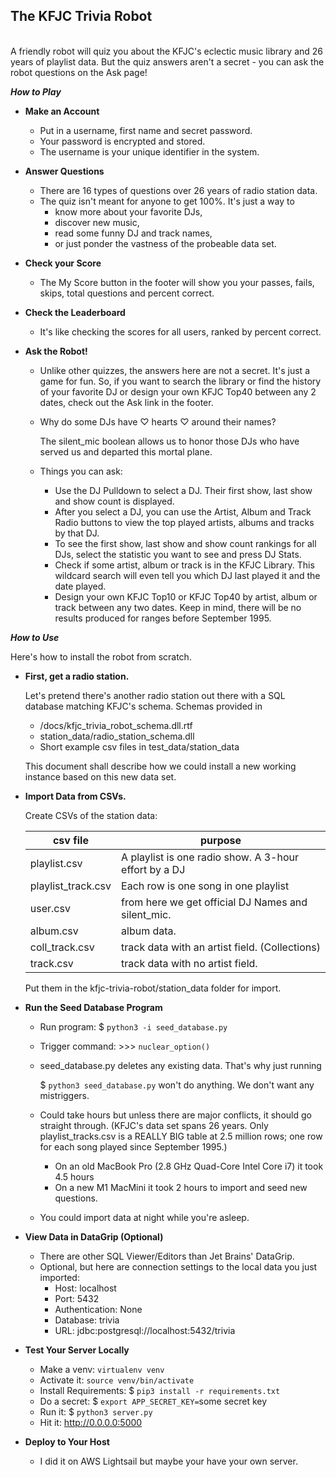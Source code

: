 **The KFJC Trivia Robot**
----
<br>
A friendly robot will quiz you about the KFJC's eclectic music library and 26 years of playlist data. But the quiz answers aren't a secret - you can ask the robot questions on the Ask page!

<br>

***How to Play***

* **Make an Account**

  * Put in a username, first name and secret password.
  * Your password is encrypted and stored. 
  * The username is your unique identifier in the system.

* **Answer Questions**

  * There are 16 types of questions over 26 years of radio station data.
  * The quiz isn't meant for anyone to get 100%. It's just a way to
    * know more about your favorite DJs,
    * discover new music,
    * read some funny DJ and track names,
    * or just ponder the vastness of the probeable data set.


* **Check your Score**
  * The My Score button in the footer will show you your passes, fails, skips, total questions and percent correct.

* **Check the Leaderboard**
  * It's like checking the scores for all users, ranked by percent correct.

* **Ask the Robot!**
  * Unlike other quizzes, the answers here are not a secret. It's just a game for fun. So, if you want to search the library or find the history of your favorite DJ or design your own KFJC Top40 between any 2 dates, check out the Ask link in the footer.
  * Why do some DJs have ♡ hearts ♡ around their names?

    The silent_mic boolean allows us to honor those DJs who have served us and departed this mortal plane.

  * Things you can ask:
    * Use the DJ Pulldown to select a DJ. Their first show, last show and show count is displayed. 
    * After you select a DJ, you can use the Artist, Album and Track Radio buttons to view the top played artists, albums and tracks by that DJ.
    * To see the first show, last show and show count rankings for all DJs, select the statistic you want to see and press DJ Stats.
    * Check if some artist, album or track is in the KFJC Library. This wildcard search will even tell you which DJ last played it and the date played.
    * Design your own KFJC Top10 or KFJC Top40 by artist, album or track between any two dates. Keep in mind, there will be no results produced for ranges before September 1995.


***How to Use***

Here's how to install the robot from scratch.

* **First, get a radio station.**

  Let's pretend there's another radio station out there with a SQL database matching KFJC's schema. Schemas provided in
   * /docs/kfjc_trivia_robot_schema.dll.rtf
   * station_data/radio_station_schema.dll
   * Short example csv files in test_data/station_data
  
  This document shall describe how we could install a new working instance based on this new data set.

* **Import Data from CSVs.**

  Create CSVs of the station data:

  |csv file|purpose|
  |---|---|
  |playlist.csv|A playlist is one radio show. A 3-hour effort by a DJ|
  |playlist_track.csv|Each row is one song in one playlist|
  |user.csv|from here we get official DJ Names and silent_mic.|
  |album.csv|album data.|
  |coll_track.csv|track data with an artist field. (Collections)|
  |track.csv|track data with no artist field.|

  Put them in the kfjc-trivia-robot/station_data folder for import.


* **Run the Seed Database Program**

  * Run program:        $ ` python3 -i seed_database.py `
  * Trigger command:     >>> `nuclear_option()`

  * seed_database.py deletes any existing data. That's why just running 
  
    $ ` python3 seed_database.py ` won't do anything.
    We don't want any mistriggers.

  * Could take hours but unless there are major conflicts, it should go straight through. (KFJC's data set spans 26 years. Only playlist_tracks.csv is a REALLY BIG table at 2.5 million rows; one row for each song played since September 1995.)
    * On an old MacBook Pro (2.8 GHz Quad-Core Intel Core i7) it took 4.5 hours
    * On a new M1 MacMini it took 2 hours to import and seed new questions.
  * You could import data at night while you're asleep.


* **View Data in DataGrip (Optional)**

  * There are other SQL Viewer/Editors than Jet Brains' DataGrip.
  * Optional, but here are connection settings to the local data you just imported:
    * Host: localhost
    * Port: 5432
    * Authentication: None
    * Database: trivia
    * URL: jdbc:postgresql://localhost:5432/trivia


* **Test Your Server Locally**
  * Make a venv: `virtualenv venv` 
  * Activate it: `source venv/bin/activate`
  * Install Requirements: $ `pip3 install -r requirements.txt`
  * Do a secret: $ `export APP_SECRET_KEY=`some secret key
  * Run it: $ `python3 server.py`
  * Hit it: http://0.0.0.0:5000


* **Deploy to Your Host**
   * I did it on AWS Lightsail but maybe your have your own server.
